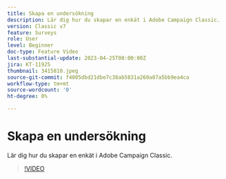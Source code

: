 ```yaml
---
title: Skapa en undersökning
description: Lär dig hur du skapar en enkät i Adobe Campaign Classic.
version: Classic v7
feature: Surveys
role: User
level: Beginner
doc-type: Feature Video
last-substantial-update: 2023-04-25T00:00:00Z
jira: KT-11925
thumbnail: 3415810.jpeg
source-git-commit: f4005dbd21dbe7c38ab5831a260a87a5bb9ea4ca
workflow-type: tm+mt
source-wordcount: '0'
ht-degree: 0%

---
```



# Skapa en undersökning

Lär dig hur du skapar en enkät i Adobe Campaign Classic.

>[!VIDEO](https://video.tv.adobe.com/v/3415810/?learn=on)
